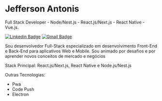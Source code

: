 # Jefferson Antonis

Full Stack Developer - Node/Nest.js - React.js/Next.js - React Native - Vue.js.

[![Linkedin Badge](https://img.shields.io/badge/-Jefferson%20Antonis-0e76a8?style=flat-square&logo=Linkedin&logoColor=white&link=https://www.linkedin.com/in/jeff-antonis/)](https://www.linkedin.com/in/jeff-antonis/) 
[![Gmail Badge](https://img.shields.io/badge/-antunis356@gmail.com-BB001B?style=flat-square&logo=Gmail&logoColor=white&link=mailto:antunis356@gmail.com)](mailto:antunis356@gmail.com)


Sou desenvolvedor Full-Stack especializado em desenvolvimento Front-End e Back-End para aplicativos Web e Mobile. Sou animado por desafios e por aprender novos conceitos de mercado e negócios


Stack Principal: React.js/Next.js, React Native e Node.js/Nest.js


Outras Tecnologias:
- Pwa
- Code Push
- Electron
